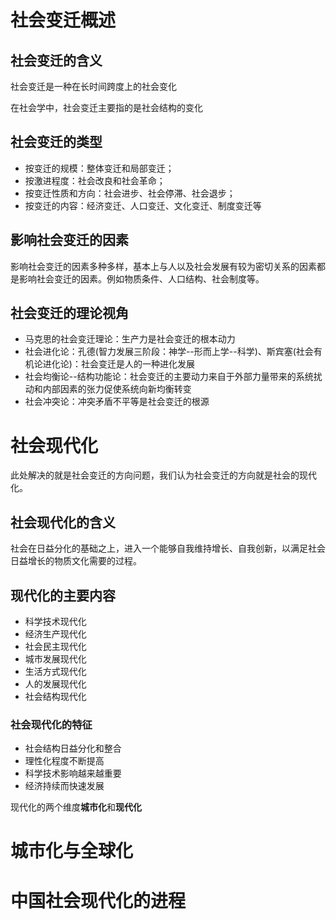 # 社会变迁概述

## 社会变迁的含义

社会变迁是一种在长时间跨度上的社会变化

在社会学中，社会变迁主要指的是社会结构的变化

## 社会变迁的类型

- 按变迁的规模：整体变迁和局部变迁；
- 按激进程度：社会改良和社会革命；
- 按变迁性质和方向：社会进步、社会停滞、社会退步；
- 按变迁的内容：经济变迁、人口变迁、文化变迁、制度变迁等

## 影响社会变迁的因素

影响社会变迁的因素多种多样，基本上与人以及社会发展有较为密切关系的因素都是影响社会变迁的因素。例如物质条件、人口结构、社会制度等。

## 社会变迁的理论视角

- 马克思的社会变迁理论：生产力是社会变迁的根本动力
- 社会进化论：孔德(智力发展三阶段：神学--形而上学--科学)、斯宾塞(社会有机论进化论)：社会变迁是人的一种进化发展
- 社会均衡论--结构功能论：社会变迁的主要动力来自于外部力量带来的系统扰动和内部因素的张力促使系统向新均衡转变
- 社会冲突论：冲突矛盾不平等是社会变迁的根源

# 社会现代化

此处解决的就是社会变迁的方向问题，我们认为社会变迁的方向就是社会的现代化。

## 社会现代化的含义

社会在日益分化的基础之上，进入一个能够自我维持增长、自我创新，以满足社会日益增长的物质文化需要的过程。

## 现代化的主要内容

- 科学技术现代化
- 经济生产现代化
- 社会民主现代化
- 城市发展现代化
- 生活方式现代化
- 人的发展现代化
- 社会结构现代化

### 社会现代化的特征

- 社会结构日益分化和整合
- 理性化程度不断提高
- 科学技术影响越来越重要
- 经济持续而快速发展

现代化的两个维度**城市化**和**现代化**

# 城市化与全球化

# 中国社会现代化的进程